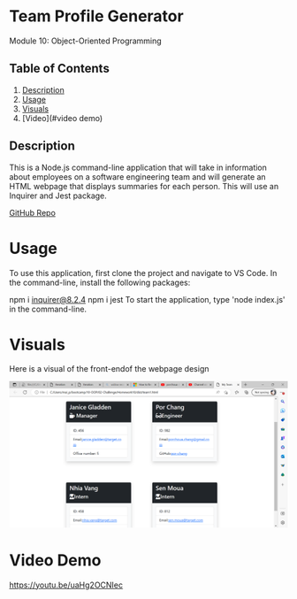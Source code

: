 # Team Profile Generator

Module 10: Object-Oriented Programming

## Table of Contents
1. [Description](#description)
2. [Usage](#usage)
3. [Visuals](#visuals)
4. [Video](#video demo)

## Description
This is a Node.js command-line application that will take in information about employees on a software engineering team and will generate an HTML webpage that displays summaries for each person. This will use an Inquirer and Jest package.

[GitHub Repo](https://github.com/por-chang/Homework-10-oop)

# Usage

To use this application, first clone the project and navigate to VS Code. In the command-line, install the following packages:

npm i inquirer@8.2.4
npm i jest To start the application, type 'node index.js' in the command-line.

# Visuals

Here is a visual of the front-endof the webpage design

![Alt text](./assets/team.png)

# Video Demo

https://youtu.be/uaHg2OCNIec
